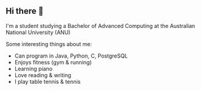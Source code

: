 ## Hi there 👋

I'm a student studying a Bachelor of Advanced Computing at the Australian National University (ANU)

Some interesting things about me:
- Can program in Java, Python, C, PostgreSQL
- Enjoys fitness (gym & running)
- Learning piano
- Love reading & writing
- I play table tennis & tennis

<!--
**u7656655/u7656655** is a ✨ _special_ ✨ repository because its `README.md` (this file) appears on your GitHub profile.

Here are some ideas to get you started:

- 🔭 I’m currently working on ...
- 🌱 I’m currently learning ...
- 👯 I’m looking to collaborate on ...
- 🤔 I’m looking for help with ...
- 💬 Ask me about ...
- 📫 How to reach me: ...
- 😄 Pronouns: ...
- ⚡ Fun fact: ...
-->
